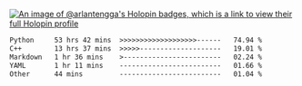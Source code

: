 [![An image of @arlantengga's Holopin badges, which is a link to view their full Holopin profile](https://holopin.me/arlantengga)](https://holopin.io/@arlantengga)
<!--START_SECTION:waka-->

```txt
Python     53 hrs 42 mins  >>>>>>>>>>>>>>>>>>>------   74.94 %
C++        13 hrs 37 mins  >>>>>--------------------   19.01 %
Markdown   1 hr 36 mins    >------------------------   02.24 %
YAML       1 hr 11 mins    -------------------------   01.66 %
Other      44 mins         -------------------------   01.04 %
```

<!--END_SECTION:waka-->


